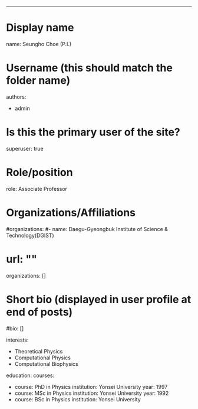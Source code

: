 ---
# Display name
name: Seungho Choe (P.I.)

# Username (this should match the folder name)
authors:
- admin

# Is this the primary user of the site?
superuser: true

# Role/position
role: Associate Professor

# Organizations/Affiliations
#organizations:
#- name: Daegu-Gyeongbuk Institute of Science & Technology(DGIST)
#  url: ""
organizations: []

# Short bio (displayed in user profile at end of posts)
#bio: []

interests:
- Theoretical Physics
- Computational Physics
- Computational Biophysics

education:
  courses:
  - course: PhD in Physics
    institution: Yonsei University
    year: 1997
  - course: MSc in Physics
    institution: Yonsei University
    year: 1992
  - course: BSc in Physics
    institution: Yonsei University


